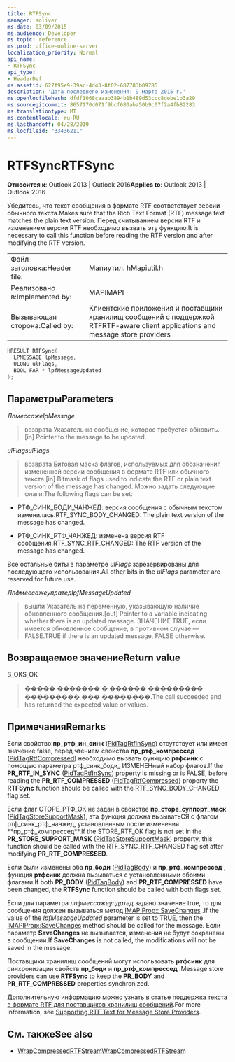 ```yaml
---
title: RTFSync
manager: soliver
ms.date: 03/09/2015
ms.audience: Developer
ms.topic: reference
ms.prod: office-online-server
localization_priority: Normal
api_name:
- RTFSync
api_type:
- HeaderDef
ms.assetid: 627f95e9-39ac-4d43-8f02-687783b09785
description: 'Дата последнего изменения: 9 марта 2015 г.'
ms.openlocfilehash: dfdf1068caaab3894b1b489d53ccc8debe1b3a29
ms.sourcegitcommit: 8657170d071f9bcf680aba50b9c07f2a4fb82283
ms.translationtype: MT
ms.contentlocale: ru-RU
ms.lasthandoff: 04/28/2019
ms.locfileid: "33436211"
---
```

# <a name="rtfsync"></a><span data-ttu-id="7f40b-103">RTFSync</span><span class="sxs-lookup"><span data-stu-id="7f40b-103">RTFSync</span></span>

<span data-ttu-id="7f40b-104">**Относится к**: Outlook 2013 | Outlook 2016</span><span class="sxs-lookup"><span data-stu-id="7f40b-104">**Applies to**: Outlook 2013 | Outlook 2016</span></span> 
  
<span data-ttu-id="7f40b-105">Убедитесь, что текст сообщения в формате RTF соответствует версии обычного текста.</span><span class="sxs-lookup"><span data-stu-id="7f40b-105">Makes sure that the Rich Text Format (RTF) message text matches the plain text version.</span></span> <span data-ttu-id="7f40b-106">Перед считыванием версии RTF и изменением версии RTF необходимо вызвать эту функцию.</span><span class="sxs-lookup"><span data-stu-id="7f40b-106">It is necessary to call this function before reading the RTF version and after modifying the RTF version.</span></span> 
  
|||
|:-----|:-----|
|<span data-ttu-id="7f40b-107">Файл заголовка:</span><span class="sxs-lookup"><span data-stu-id="7f40b-107">Header file:</span></span>  <br/> |<span data-ttu-id="7f40b-108">Мапиутил. h</span><span class="sxs-lookup"><span data-stu-id="7f40b-108">Mapiutil.h</span></span>  <br/> |
|<span data-ttu-id="7f40b-109">Реализовано в:</span><span class="sxs-lookup"><span data-stu-id="7f40b-109">Implemented by:</span></span>  <br/> |<span data-ttu-id="7f40b-110">MAPI</span><span class="sxs-lookup"><span data-stu-id="7f40b-110">MAPI</span></span>  <br/> |
|<span data-ttu-id="7f40b-111">Вызывающая сторона:</span><span class="sxs-lookup"><span data-stu-id="7f40b-111">Called by:</span></span>  <br/> |<span data-ttu-id="7f40b-112">Клиентские приложения и поставщики хранилищ сообщений с поддержкой RTF</span><span class="sxs-lookup"><span data-stu-id="7f40b-112">RTF-aware client applications and message store providers</span></span>  <br/> |
   
```cpp
HRESULT RTFSync(
  LPMESSAGE lpMessage,
  ULONG ulFlags,
  BOOL FAR * lpfMessageUpdated
);
```

## <a name="parameters"></a><span data-ttu-id="7f40b-113">Параметры</span><span class="sxs-lookup"><span data-stu-id="7f40b-113">Parameters</span></span>

<span data-ttu-id="7f40b-114">_Лпмессаже_</span><span class="sxs-lookup"><span data-stu-id="7f40b-114">_lpMessage_</span></span>
  
> <span data-ttu-id="7f40b-115">возврата Указатель на сообщение, которое требуется обновить.</span><span class="sxs-lookup"><span data-stu-id="7f40b-115">[in] Pointer to the message to be updated.</span></span>
    
<span data-ttu-id="7f40b-116">_ulFlags_</span><span class="sxs-lookup"><span data-stu-id="7f40b-116">_ulFlags_</span></span>
  
> <span data-ttu-id="7f40b-117">возврата Битовая маска флагов, используемых для обозначения измененной версии сообщения в формате RTF или обычного текста.</span><span class="sxs-lookup"><span data-stu-id="7f40b-117">[in] Bitmask of flags used to indicate the RTF or plain text version of the message has changed.</span></span> <span data-ttu-id="7f40b-118">Можно задать следующие флаги:</span><span class="sxs-lookup"><span data-stu-id="7f40b-118">The following flags can be set:</span></span>
    
  - <span data-ttu-id="7f40b-119">РТФ_СИНК_БОДИ_ЧАНЖЕД: версия сообщения с обычным текстом изменилась.</span><span class="sxs-lookup"><span data-stu-id="7f40b-119">RTF_SYNC_BODY_CHANGED: The plain text version of the message has changed.</span></span>
      
  - <span data-ttu-id="7f40b-120">РТФ_СИНК_РТФ_ЧАНЖЕД: изменена версия RTF сообщения.</span><span class="sxs-lookup"><span data-stu-id="7f40b-120">RTF_SYNC_RTF_CHANGED: The RTF version of the message has changed.</span></span>
    
  <span data-ttu-id="7f40b-121">Все остальные биты в параметре _ulFlags_ зарезервированы для последующего использования.</span><span class="sxs-lookup"><span data-stu-id="7f40b-121">All other bits in the  _ulFlags_ parameter are reserved for future use.</span></span> 
    
<span data-ttu-id="7f40b-122">_Лпфмессажеупдатед_</span><span class="sxs-lookup"><span data-stu-id="7f40b-122">_lpfMessageUpdated_</span></span>
  
> <span data-ttu-id="7f40b-123">вышли Указатель на переменную, указывающую наличие обновленного сообщения.</span><span class="sxs-lookup"><span data-stu-id="7f40b-123">[out] Pointer to a variable indicating whether there is an updated message.</span></span> <span data-ttu-id="7f40b-124">ЗНАЧЕНИЕ TRUE, если имеется обновленное сообщение, в противном случае — FALSE.</span><span class="sxs-lookup"><span data-stu-id="7f40b-124">TRUE if there is an updated message, FALSE otherwise.</span></span>
    
## <a name="return-value"></a><span data-ttu-id="7f40b-125">Возвращаемое значение</span><span class="sxs-lookup"><span data-stu-id="7f40b-125">Return value</span></span>

<span data-ttu-id="7f40b-126">S_OK</span><span class="sxs-lookup"><span data-stu-id="7f40b-126">S_OK</span></span> 
  
> <span data-ttu-id="7f40b-127">����� ������� � ������ ��������� ��������� ��� ��������.</span><span class="sxs-lookup"><span data-stu-id="7f40b-127">The call succeeded and has returned the expected value or values.</span></span>
    
## <a name="remarks"></a><span data-ttu-id="7f40b-128">Примечания</span><span class="sxs-lookup"><span data-stu-id="7f40b-128">Remarks</span></span>

<span data-ttu-id="7f40b-129">Если свойство **пр_ртф_ин_синк** ([PidTagRtfInSync](pidtagrtfinsync-canonical-property.md)) отсутствует или имеет значение false, перед чтением свойства **пр_ртф_компрессед** ([PidTagRtfCompressed](pidtagrtfcompressed-canonical-property.md)) необходимо вызвать функцию **ртфсинк** с помощью параметра ртф_синк_боди_ ИЗМЕНЕНный набор флагов.</span><span class="sxs-lookup"><span data-stu-id="7f40b-129">If the **PR_RTF_IN_SYNC** ([PidTagRtfInSync](pidtagrtfinsync-canonical-property.md)) property is missing or is FALSE, before reading the **PR_RTF_COMPRESSED** ([PidTagRtfCompressed](pidtagrtfcompressed-canonical-property.md)) property the **RTFSync** function should be called with the RTF_SYNC_BODY_CHANGED flag set.</span></span> 
  
<span data-ttu-id="7f40b-130">Если флаг СТОРЕ_РТФ_ОК не задан в свойстве **пр_сторе_суппорт_маск** ([PidTagStoreSupportMask](pidtagstoresupportmask-canonical-property.md)), эта функция должна вызыватьСЯ с флагом ртф_синк_ртф_чанжед, установленным после изменения \*\*пр_ртф_компрессед\*\*.</span><span class="sxs-lookup"><span data-stu-id="7f40b-130">If the STORE_RTF_OK flag is not set in the **PR_STORE_SUPPORT_MASK** ([PidTagStoreSupportMask](pidtagstoresupportmask-canonical-property.md)) property, this function should be called with the RTF_SYNC_RTF_CHANGED flag set after modifying **PR_RTF_COMPRESSED**.</span></span> 
  
<span data-ttu-id="7f40b-131">Если были изменены оба **пр_боди** ([PidTagBody](pidtagbody-canonical-property.md)) и **пр_ртф_компрессед** , функция **ртфсинк** должна вызываться с установленными обоими флагами.</span><span class="sxs-lookup"><span data-stu-id="7f40b-131">If both **PR_BODY** ([PidTagBody](pidtagbody-canonical-property.md)) and **PR_RTF_COMPRESSED** have been changed, the **RTFSync** function should be called with both flags set.</span></span> 
  
<span data-ttu-id="7f40b-132">Если для параметра _лпфмессажеупдатед_ задано значение true, то для сообщения должен вызываться метод [IMAPIProp:: SaveChanges](imapiprop-savechanges.md) .</span><span class="sxs-lookup"><span data-stu-id="7f40b-132">If the value of the  _lpfMessageUpdated_ parameter is set to TRUE, then the [IMAPIProp::SaveChanges](imapiprop-savechanges.md) method should be called for the message.</span></span> <span data-ttu-id="7f40b-133">Если параметр **SaveChanges** не вызывается, изменения не будут сохранены в сообщении.</span><span class="sxs-lookup"><span data-stu-id="7f40b-133">If **SaveChanges** is not called, the modifications will not be saved in the message.</span></span> 
  
<span data-ttu-id="7f40b-134">Поставщики хранилищ сообщений могут использовать **ртфсинк** для синхронизации свойств **пр_боди** и **пр_ртф_компрессед** .</span><span class="sxs-lookup"><span data-stu-id="7f40b-134">Message store providers can use **RTFSync** to keep the **PR_BODY** and **PR_RTF_COMPRESSED** properties synchronized.</span></span> 
  
<span data-ttu-id="7f40b-135">Дополнительную информацию можно узнать в статье [поддержка текста в формате RTF для поставщиков хранилищ сообщений](supporting-rtf-text-for-message-store-providers.md).</span><span class="sxs-lookup"><span data-stu-id="7f40b-135">For more information, see [Supporting RTF Text for Message Store Providers](supporting-rtf-text-for-message-store-providers.md).</span></span> 
  
## <a name="see-also"></a><span data-ttu-id="7f40b-136">См. также</span><span class="sxs-lookup"><span data-stu-id="7f40b-136">See also</span></span>

- [<span data-ttu-id="7f40b-137">WrapCompressedRTFStream</span><span class="sxs-lookup"><span data-stu-id="7f40b-137">WrapCompressedRTFStream</span></span>](wrapcompressedrtfstream.md)

